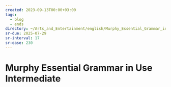```yaml
---
created: 2023-09-13T00:00+03:00
tags:
  - blog
  - ends
directory: ~/Arts_and_Entertainment/english/Murphy_Essential_Grammar_in_Use_Intermediate
sr-due: 2025-07-29
sr-interval: 17
sr-ease: 230
---
```


# Murphy Essential Grammar in Use Intermediate
